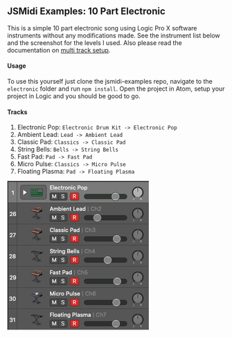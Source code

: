 ## JSMidi Examples: 10 Part Electronic

This is a simple 10 part electronic song using Logic Pro X software instruments
without any modifications made. See the instrument list below and the screenshot
for the levels I used. Also please read the documentation on
[multi track setup](https://github.com/aaronats/jsmidi/blob/master/docs/LOGIC.md#multitrack).

#### Usage

To use this yourself just clone the jsmidi-examples repo, navigate to the `electronic`
folder and run `npm install`. Open the project in Atom, setup your project in Logic
and you should be good to go.

#### Tracks

1. Electronic Pop: `Electronic Drum Kit -> Electronic Pop`
2. Ambient Lead: `Lead -> Ambient Lead`
3. Classic Pad: `Classics -> Classic Pad`
4. String Bells: `Bells -> String Bells`
5. Fast Pad: `Pad -> Fast Pad`
6. Micro Pulse: `Classics -> Micro Pulse`
7. Floating Plasma: `Pad -> Floating Plasma`

<img src="docs/logic-tracks.png" />
